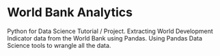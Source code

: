 # World Bank Analytics

Python for Data Science Tutorial / Project. Extracting World Development Indicator data from the World Bank using Pandas. Using Pandas Data Science tools to wrangle all the data.
